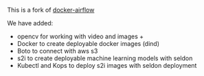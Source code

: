This is a fork of [docker-airflow](https://github.com/puckel/docker-airflow)

We have added: 
* opencv for working with video and images + 
* Docker to create deployable docker images (dind)
* Boto to connect with aws s3
* s2i to create deployable machine learning models with seldon
* Kubectl and Kops to deploy s2i images with seldon deployment
